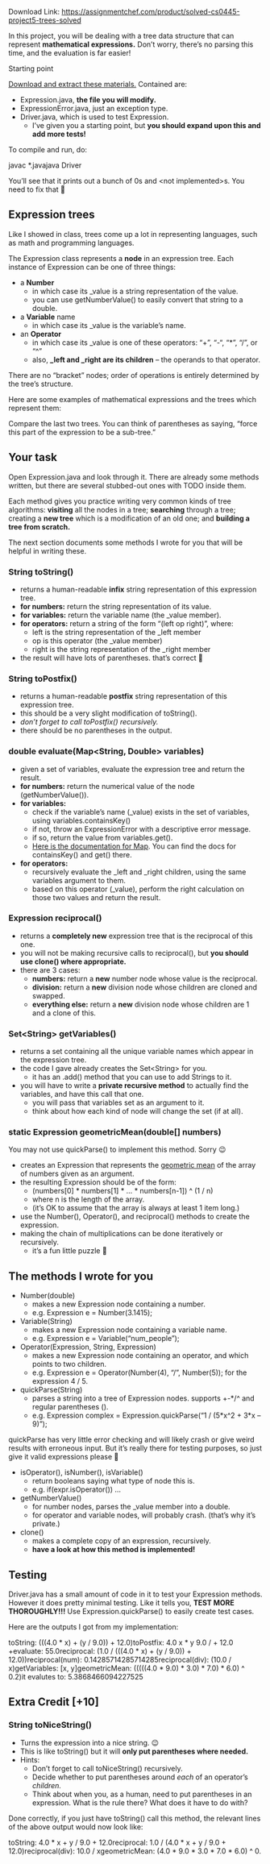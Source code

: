 Download Link: https://assignmentchef.com/product/solved-cs0445-project5-trees-solved
<br>



In this project, you will be dealing with a tree data structure that can represent <strong>mathematical expressions.</strong> Don’t worry, there’s no parsing this time, and the evaluation is far easier!

Starting point

<a href="/teaching/classes/cs0445/projects/cs0445_proj5_materials.zip">Download and extract these materials.</a> Contained are:

<ul>

 <li>Expression.java, <strong>the file you will modify.</strong></li>

 <li>ExpressionError.java, just an exception type.</li>

 <li>Driver.java, which is used to test Expression.

  <ul>

   <li>I’ve given you a starting point, but <strong>you should expand upon this and add more tests!</strong></li>

  </ul></li>

</ul>

To compile and run, do:

javac *.javajava Driver

You’ll see that it prints out a bunch of 0s and &lt;not implemented&gt;s. You need to fix that &#x1f642;

<h2>Expression trees</h2>

Like I showed in class, trees come up a lot in representing languages, such as math and programming languages.

The Expression class represents a <strong>node</strong> in an expression tree. Each instance of Expression can be one of three things:

<ul>

 <li>a <strong>Number</strong>

  <ul>

   <li>in which case its _value is a string representation of the value.</li>

   <li>you can use getNumberValue() to easily convert that string to a double.</li>

  </ul></li>

 <li>a <strong>Variable</strong> name

  <ul>

   <li>in which case its _value is the variable’s name.</li>

  </ul></li>

 <li>an <strong>Operator</strong>

  <ul>

   <li>in which case its _value is one of these operators: “+”, “-“, “*”, “/”, or “^”</li>

   <li>also, <strong>_left</strong><strong> and </strong><strong>_right</strong><strong> are its children</strong> – the operands to that operator.</li>

  </ul></li>

</ul>

There are no “bracket” nodes; order of operations is entirely determined by the tree’s structure.

Here are some examples of mathematical expressions and the trees which represent them:

Compare the last two trees. You can think of parentheses as saying, “force this part of the expression to be a sub-tree.”

<h2>Your task</h2>

Open Expression.java and look through it. There are already some methods written, but there are several stubbed-out ones with TODO inside them.

Each method gives you practice writing very common kinds of tree algorithms: <strong>visiting</strong> all the nodes in a tree; <strong>searching</strong> through a tree; creating a <strong>new tree</strong> which is a modification of an old one; and <strong>building a tree from scratch.</strong>

The next section documents some methods I wrote for you that will be helpful in writing these.

<h3>String toString()</h3>

<ul>

 <li>returns a human-readable <strong>infix</strong> string representation of this expression tree.</li>

 <li><strong>for numbers:</strong> return the string representation of its value.</li>

 <li><strong>for variables:</strong> return the variable name (the _value member).</li>

 <li><strong>for operators:</strong> return a string of the form “(left op right)”, where:

  <ul>

   <li>left is the string representation of the _left member</li>

   <li>op is this operator (the _value member)</li>

   <li>right is the string representation of the _right member</li>

  </ul></li>

 <li>the result will have lots of parentheses. that’s correct &#x1f642;</li>

</ul>

<h3>String toPostfix()</h3>

<ul>

 <li>returns a human-readable <strong>postfix</strong> string representation of this expression tree.</li>

 <li>this should be a very slight modification of toString().</li>

 <li><em>don’t forget to call </em><em>toPostfix()</em><em> recursively.</em></li>

 <li>there should be no parentheses in the output.</li>

</ul>

<h3>double evaluate(Map&lt;String, Double&gt; variables)</h3>

<ul>

 <li>given a set of variables, evaluate the expression tree and return the result.</li>

 <li><strong>for numbers:</strong> return the numerical value of the node (getNumberValue()).</li>

 <li><strong>for variables:</strong>

  <ul>

   <li>check if the variable’s name (_value) exists in the set of variables, using variables.containsKey()</li>

   <li>if not, throw an ExpressionError with a descriptive error message.</li>

   <li>if so, return the value from variables.get().</li>

   <li><a href="https://docs.oracle.com/javase/8/docs/api/java/util/Map.html">Here is the documentation for Map</a>. You can find the docs for containsKey() and get() there.</li>

  </ul></li>

 <li><strong>for operators:</strong>

  <ul>

   <li>recursively evaluate the _left and _right children, using the same variables argument to them.</li>

   <li>based on this operator (_value), perform the right calculation on those two values and return the result.</li>

  </ul></li>

</ul>

<h3>Expression reciprocal()</h3>

<ul>

 <li>returns a <strong>completely new</strong> expression tree that is the reciprocal of this one.</li>

 <li>you will not be making recursive calls to reciprocal(), but <strong>you should use </strong><strong>clone()</strong><strong> where appropriate.</strong></li>

 <li>there are 3 cases:

  <ul>

   <li><strong>numbers:</strong> return a <strong>new</strong> number node whose value is the reciprocal.</li>

   <li><strong>division:</strong> return a <strong>new</strong> division node whose children are cloned and swapped.</li>

   <li><strong>everything else:</strong> return a <strong>new</strong> division node whose children are 1 and a clone of this.</li>

  </ul></li>

</ul>

<h3>Set&lt;String&gt; getVariables()</h3>

<ul>

 <li>returns a set containing all the unique variable names which appear in the expression tree.</li>

 <li>the code I gave already creates the Set&lt;String&gt; for you.

  <ul>

   <li>it has an .add() method that you can use to add Strings to it.</li>

  </ul></li>

 <li>you will have to write a <strong>private recursive method</strong> to actually find the variables, and have this call that one.

  <ul>

   <li>you will pass that variables set as an argument to it.</li>

   <li>think about how each kind of node will change the set (if at all).</li>

  </ul></li>

</ul>

<h3>static Expression geometricMean(double[] numbers)</h3>

You may not use quickParse() to implement this method. Sorry &#x1f609;

<ul>

 <li>creates an Expression that represents the <a href="https://www.mathsisfun.com/numbers/geometric-mean.html">geometric mean</a> of the array of numbers given as an argument.</li>

 <li>the resulting Expression should be of the form:

  <ul>

   <li>(numbers[0] * numbers[1] * … * numbers[n-1]) ^ (1 / n)</li>

   <li>where n is the length of the array.</li>

   <li>(it’s OK to assume that the array is always at least 1 item long.)</li>

  </ul></li>

 <li>use the Number(), Operator(), and reciprocal() methods to create the expression.</li>

 <li>making the chain of multiplications can be done iteratively or recursively.

  <ul>

   <li>it’s a fun little puzzle &#x1f642;</li>

  </ul></li>

</ul>

<h2>The methods I wrote for you</h2>

<ul>

 <li>Number(double)

  <ul>

   <li>makes a new Expression node containing a number.</li>

   <li>e.g. Expression e = Number(3.1415);</li>

  </ul></li>

 <li>Variable(String)

  <ul>

   <li>makes a new Expression node containing a variable name.</li>

   <li>e.g. Expression e = Variable(“num_people”);</li>

  </ul></li>

 <li>Operator(Expression, String, Expression)

  <ul>

   <li>makes a new Expression node containing an operator, and which points to two children.</li>

   <li>e.g. Expression e = Operator(Number(4), “/”, Number(5)); for the expression 4 / 5.</li>

  </ul></li>

 <li>quickParse(String)

  <ul>

   <li>parses a string into a tree of Expression nodes. supports +-*/^ and regular parentheses ().</li>

   <li>e.g. Expression complex = Expression.quickParse(“1 / (5*x^2 + 3*x – 9)”);</li>

  </ul></li>

</ul>

quickParse has very little error checking and will likely crash or give weird results with erroneous input. But it’s really there for testing purposes, so just give it valid expressions please &#x1f642;

<ul>

 <li>isOperator(), isNumber(), isVariable()

  <ul>

   <li>return booleans saying what type of node this is.</li>

   <li>e.g. if(expr.isOperator()) …</li>

  </ul></li>

 <li>getNumberValue()

  <ul>

   <li>for number nodes, parses the _value member into a double.</li>

   <li>for operator and variable nodes, will probably crash. (that’s why it’s private.)</li>

  </ul></li>

 <li>clone()

  <ul>

   <li>makes a complete copy of an expression, recursively.</li>

   <li><strong>have a look at how this method is implemented!</strong></li>

  </ul></li>

</ul>

<h2>Testing</h2>

Driver.java has a small amount of code in it to test your Expression methods. However it does pretty minimal testing. Like it tells you, <strong>TEST MORE THOROUGHLY!!!</strong> Use Expression.quickParse() to easily create test cases.

Here are the outputs I got from my implementation:

toString:        (((4.0 * x) + (y / 9.0)) + 12.0)toPostfix:       4.0 x * y 9.0 / + 12.0 +evaluate:        55.0reciprocal:      (1.0 / (((4.0 * x) + (y / 9.0)) + 12.0))reciprocal(num): 0.14285714285714285reciprocal(div): (10.0 / x)getVariables:    [x, y]geometricMean:   (((((4.0 * 9.0) * 3.0) * 7.0) * 6.0) ^ 0.2)it evalutes to:  5.3868466094227525

<h2>Extra Credit [+10]</h2>

<h3>String toNiceString()</h3>

<ul>

 <li>Turns the expression into a nice string. &#x1f609;</li>

 <li>This is like toString() but it will <strong>only put parentheses where needed.</strong></li>

 <li>Hints:

  <ul>

   <li>Don’t forget to call toNiceString() recursively.</li>

   <li>Decide whether to put parentheses around <em>each</em> of an operator’s <em>children.</em></li>

   <li>Think about when you, as a human, need to put parentheses in an expression. What is the rule there? What does it have to do with?</li>

  </ul></li>

</ul>

Done correctly, if you just have toString() call this method, the relevant lines of the above output would now look like:

toString:        4.0 * x + y / 9.0 + 12.0reciprocal:      1.0 / (4.0 * x + y / 9.0 + 12.0)reciprocal(div): 10.0 / xgeometricMean:   (4.0 * 9.0 * 3.0 * 7.0 * 6.0) ^ 0.